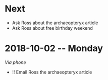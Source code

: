 # Next
- Ask Ross about the archaeopteryx article
- Ask Ross about free birthday weekend

# 2018-10-02 -- Monday
*Via phone*
- !! Email Ross the archaeopteryx article




